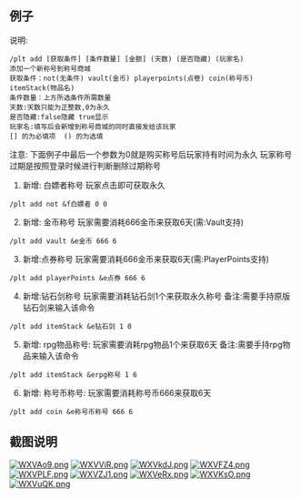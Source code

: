 <!-- docs/PlayerTitle/zh_CN/add.md -->

## 例子
说明:
```
/plt add [获取条件] [条件数量] [金额] (天数) (是否隐藏) (玩家名)
添加一个新称号到称号商城
获取条件：not(无条件) vault(金币) playerpoints(点卷) coin(称号币) itemStack(物品名) 
条件数量：上方所选条件所需数量
天数:天数只能为正整数,0为永久
是否隐藏:false隐藏 true显示
玩家名:填写后会新增到称号商城的同时直接发给该玩家
[] 的为必填项  () 的为选填
```

注意:
下面例子中最后一个参数为0就是购买称号后玩家持有时间为永久
玩家称号过期是按照登录时候进行判断删除过期称号

1. 新增: 白嫖者称号 玩家点击即可获取永久
```
/plt add not &f白嫖者 0 0
```

2. 新增: 金币称号  玩家需要消耗666金币来获取6天(需:Vault支持)
```
/plt add vault &e金币 666 6
```

3. 新增:点券称号 玩家需要消耗666金币来获取6天(需:PlayerPoints支持)
```
/plt add playerPoints &e点券 666 6
```
4. 新增:钻石剑称号 玩家需要消耗钻石剑1个来获取永久称号
   备注:需要手持原版钻石剑来输入该命令
```
/plt add itemStack &e钻石剑 1 0
```
5. 新增: rpg物品称号: 玩家需要消耗rpg物品1个来获取6天
   备注:需要手持rpg物品来输入该命令
```
/plt add itemStack &erpg称号 1 6
```
6. 新增: 称号币称号: 玩家需要消耗称号币666来获取6天
```
/plt add coin &e称号币称号 666 6
```

## 截图说明
[![WXVAo9.png](https://z3.ax1x.com/2021/07/30/WXVAo9.png)](https://imgtu.com/i/WXVAo9)
[![WXVViR.png](https://z3.ax1x.com/2021/07/30/WXVViR.png)](https://imgtu.com/i/WXVViR)
[![WXVkdJ.png](https://z3.ax1x.com/2021/07/30/WXVkdJ.png)](https://imgtu.com/i/WXVkdJ)
[![WXVFZ4.png](https://z3.ax1x.com/2021/07/30/WXVFZ4.png)](https://imgtu.com/i/WXVFZ4)
[![WXVPLF.png](https://z3.ax1x.com/2021/07/30/WXVPLF.png)](https://imgtu.com/i/WXVPLF)
[![WXVZJ1.png](https://z3.ax1x.com/2021/07/30/WXVZJ1.png)](https://imgtu.com/i/WXVZJ1)
[![WXVeRx.png](https://z3.ax1x.com/2021/07/30/WXVeRx.png)](https://imgtu.com/i/WXVeRx)
[![WXVKsO.png](https://z3.ax1x.com/2021/07/30/WXVKsO.png)](https://imgtu.com/i/WXVKsO)
[![WXVuQK.png](https://z3.ax1x.com/2021/07/30/WXVuQK.png)](https://imgtu.com/i/WXVuQK)